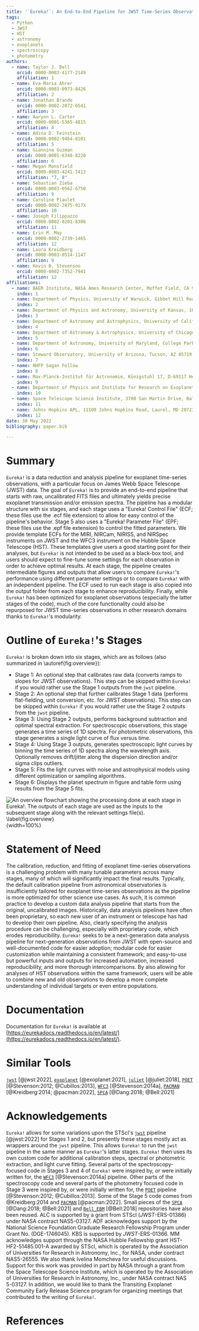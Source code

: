 ```yaml
---
title: '`Eureka!`: An End-to-End Pipeline for JWST Time-Series Observations'
tags:
  - Python
  - JWST
  - HST
  - astronomy
  - exoplanets
  - spectroscopy
  - photometry
authors:
  - name: Taylor J. Bell
    orcid: 0000-0003-4177-2149
    affiliation: 1
  - name: Eva-Maria Ahrer
    orcid: 0000-0003-0973-8426
    affiliation: 2
  - name: Jonathan Brande
    orcid: 0000-0002-2072-6541
    affiliation: 3
  - name: Aarynn L. Carter
    orcid: 0000-0001-5365-4815
    affiliation: 4
  - name: Adina D. Feinstein
    orcid: 0000-0002-9464-8101
    affiliation: 5
  - name: Giannina Guzman
    orcid: 0000-0001-6340-8220
    affiliation: 6
  - name: Megan Mansfield
    orcid: 0000-0003-4241-7413
    affiliation: "7, 8"
  - name: Sebastian Zieba
    orcid: 0000-0003-0562-6750
    affiliation: 9
  - name: Caroline Piaulet
    orcid: 0000-0002-2875-917X
    affiliation: 10
  - name: Joseph Filippazzo
    orcid: 0000-0002-0201-8306
    affiliation: 11
  - name: Erin M. May
    orcid: 0000-0002-2739-1465
    affiliation: 12
  - name: Laura Kreidberg
    orcid: 0000-0003-0514-1147
    affiliation: 9
  - name: Kevin B. Stevenson
    orcid: 0000-0002-7352-7941
    affiliation: 12
affiliations:
  - name: BAER Institute, NASA Ames Research Center, Moffet Field, CA 94035, USA
    index: 1
  - name: Department of Physics, University of Warwick, Gibbet Hill Road, CV4 7AL Coventry, UK
    index: 2
  - name: Department of Physics and Astronomy, University of Kansas, 1082 Malott, 1251 Wescoe Hall Dr., Lawrence, KS 66045, USA
    index: 3
  - name: Department of Astronomy and Astrophysics, University of California, Santa Cruz, 1156 High Street, Santa Cruz, CA 95064, USA
    index: 4
  - name: Department of Astronomy & Astrophysics, University of Chicago, 5640 S. Ellis Avenue, Chicago, IL 60637, USA
    index: 5
  - name: Department of Astronomy, University of Maryland, College Park, MD USA
    index: 6
  - name: Steward Observatory, University of Arizona, Tucson, AZ 85719, USA
    index: 7
  - name: NHFP Sagan Fellow
    index: 8
  - name: Max-Planck-Institut für Astronomie, Königstuhl 17, D-69117 Heidelberg, Germany
    index: 9
  - name: Department of Physics and Institute for Research on Exoplanets, Université de Montréal, Montreal, QC, Canada
    index: 10
  - name: Space Telescope Science Institute, 3700 San Martin Drive, Baltimore, MD 21218, USA
    index: 11
  - name: Johns Hopkins APL, 11100 Johns Hopkins Road, Laurel, MD 20723, USA
    index: 12
date: 30 May 2022
bibliography: paper.bib

---
```


# Summary

`Eureka!` is a data reduction and analysis pipeline for exoplanet time-series observations, with a particular focus on James Webb Space Telescope (JWST) data. The goal of `Eureka!` is to provide an end-to-end pipeline that starts with raw, uncalibrated FITS files and ultimately yields precise exoplanet transmission and/or emission spectra. The pipeline has a modular structure with six stages, and each stage uses a "Eureka! Control File" (ECF; these files use the .ecf file extension) to allow for easy control of the pipeline's behavior. Stage 5 also uses a "Eureka! Parameter File" (EPF; these files use the .epf file extension) to control the fitted parameters. We provide template ECFs for the MIRI, NIRCam, NIRISS, and NIRSpec instruments on JWST and the WFC3 instrument on the Hubble Space Telescope (HST). These templates give users a good starting point for their analyses, but `Eureka!` is not intended to be used as a black-box tool, and users should expect to fine-tune some settings for each observation in order to achieve optimal results. At each stage, the pipeline creates intermediate figures and outputs that allow users to compare `Eureka!`'s performance using different parameter settings or to compare `Eureka!` with an independent pipeline. The ECF used to run each stage is also copied into the output folder from each stage to enhance reproducibility. Finally, while `Eureka!` has been optimized for exoplanet observations (especially the latter stages of the code), much of the core functionality could also be repurposed for JWST time-series observations in other research domains thanks to `Eureka!`'s modularity.


# Outline of `Eureka!`'s Stages

`Eureka!` is broken down into six stages, which are as follows (also summarized in \autoref{fig:overview}):

- Stage 1: An optional step that calibrates raw data (converts ramps to slopes for JWST observations). This step can be skipped within `Eureka!` if you would rather use the Stage 1 outputs from the `jwst` pipeline.
- Stage 2: An optional step that further calibrates Stage 1 data (performs flat-fielding, unit conversion, etc. for JWST observations). This step can be skipped within `Eureka!` if you would rather use the Stage 2 outputs from the `jwst` pipeline.
- Stage 3: Using Stage 2 outputs, performs background subtraction and optimal spectral extraction. For spectroscopic observations, this stage generates a time series of 1D spectra. For photometric observations, this stage generates a single light curve of flux versus time.
- Stage 4: Using Stage 3 outputs, generates spectroscopic light curves by binning the time series of 1D spectra along the wavelength axis. Optionally removes drift/jitter along the dispersion direction and/or sigma clips outliers.
- Stage 5: Fits the light curves with noise and astrophysical models using different optimization or sampling algorithms.
- Stage 6: Displays the planet spectrum in figure and table form using results from the Stage 5 fits.

![An overview flowchart showing the processing done at each stage in `Eureka!`. The outputs of each stage are used as the inputs to the subsequent stage along with the relevant settings file(s). \label{fig:overview}](figures/stages_flowchart.png){width=100%}

# Statement of Need

The calibration, reduction, and fitting of exoplanet time-series observations is a challenging problem with many tunable parameters across many stages, many of which will significantly impact the final results. Typically, the default calibration pipeline from astronomical observatories is insufficiently tailored for exoplanet time-series observations as the pipeline is more optimized for other science use cases. As such, it is common practice to develop a custom data analysis pipeline that starts from the original, uncalibrated images. Historically, data analysis pipelines have often been proprietary, so each new user of an instrument or telescope has had to develop their own pipeline. Also, clearly specifying the analysis procedure can be challenging, especially with proprietary code, which erodes reproducibility. `Eureka!` seeks to be a next-generation data analysis pipeline for next-generation observations from JWST with open-source and well-documented code for easier adoption; modular code for easier customization while maintaining a consistent framework; and easy-to-use but powerful inputs and outputs for increased automation, increased reproducibility, and more thorough intercomparisons. By also allowing for analyses of HST observations within the same framework, users will be able to combine new and old observations to develop a more complete understanding of individual targets or even entire populations.


# Documentation

Documentation for `Eureka!` is available at [https://eurekadocs.readthedocs.io/en/latest/](https://eurekadocs.readthedocs.io/en/latest/). 


# Similar Tools

[`jwst`](https://github.com/spacetelescope/jwst) [@jwst:2022], [`exoplanet`](https://github.com/exoplanet-dev/exoplanet) [@exoplanet:2021], [`juliet`](https://github.com/nespinoza/juliet) [@juliet:2018], [`POET`](https://github.com/kevin218/POET) [@Stevenson:2012; @Cubillos:2013], [`WFC3`](https://github.com/kevin218/WFC3) [@Stevenson:2014a], [`PACMAN`](https://github.com/sebastian-zieba/PACMAN) [@Kreidberg:2014; @pacman:2022], [`SPCA`](https://github.com/lisadang27/SPCA) [@Dang:2018; @Bell:2021]


# Acknowledgements

`Eureka!` allows for some variations upon the STScI's [`jwst`](https://github.com/spacetelescope/jwst) pipeline [@jwst:2022] for Stages 1 and 2, but presently these stages mostly act as wrappers around the `jwst` pipeline. This allows `Eureka!` to run the `jwst` pipeline in the same manner as `Eureka!`'s latter stages. `Eureka!` then uses its own custom code for additional calibration steps, spectral or photometric extraction, and light curve fitting. Several parts of the spectroscopy-focused code in Stages 3 and 4 of `Eureka!` were inspired by, or were initially written for, the [`WFC3`](https://github.com/kevin218/WFC3) [@Stevenson:2014a] pipeline. Other parts of the spectroscopy code and several parts of the photometry focused code in Stage 3 were inspired by, or were initially written for, the [`POET`](https://github.com/kevin218/POET) pipeline [@Stevenson:2012; @Cubillos:2013]. Some of the Stage 5 code comes from @Kreidberg:2014 and [`PACMAN`](https://github.com/sebastian-zieba/PACMAN) [@pacman:2022]. Small pieces of the [`SPCA`](https://github.com/lisadang27/SPCA) [@Dang:2018; @Bell:2021] and [`Bell_EBM`](https://github.com/taylorbell57/Bell_EBM) [@Bell:2018] repositories have also been reused. ALC is supported by a grant from STScI (_JWST_-ERS-01386) under NASA contract NAS5-03127. ADF acknowledges support by the National Science Foundation Graduate Research Fellowship Program under Grant No. (DGE-1746045). KBS is supported by _JWST_-ERS-01366. MM acknowledges support through the NASA Hubble Fellowship grant HST-HF2-51485.001-A awarded by STScI, which is operated by the Association of Universities for Research in Astronomy, Inc., for NASA, under contract NAS5-26555. We also thank Ivelina Momcheva for useful discussions. Support for this work was provided in part by NASA through a grant from the Space Telescope Science Institute, which is operated by the Association of Universities for Research in Astronomy, Inc., under NASA contract NAS 5-03127. In addition, we would like to thank the Transiting Exoplanet Community Early Release Science program for organizing meetings that contributed to the writing of `Eureka!`.


# References
